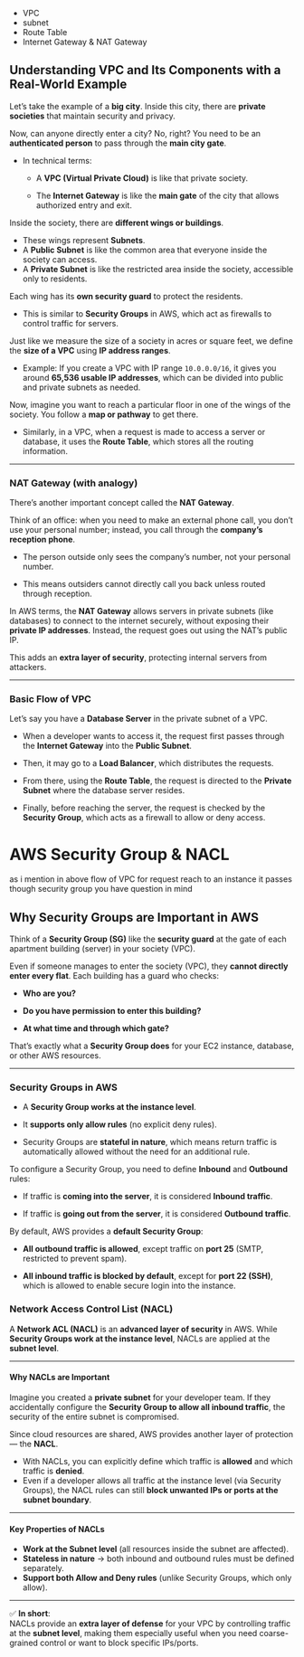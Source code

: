 
- VPC
- subnet
-  Route Table
- Internet Gateway & NAT Gateway

## Understanding VPC and Its Components with a Real-World Example

Let’s take the example of a **big city**. Inside this city, there are **private societies** that maintain security and privacy.

Now, can anyone directly enter a city? No, right? You need to be an **authenticated person** to pass through the **main city gate**.

- In technical terms:    
    - A **VPC (Virtual Private Cloud)** is like that private society.        

    - The **Internet Gateway** is like the **main gate** of the city that allows authorized entry and exit.        

Inside the society, there are **different wings or buildings**.
- These wings represent **Subnets**.    
- A **Public Subnet** is like the common area that everyone inside the society can access.    
- A **Private Subnet** is like the restricted area inside the society, accessible only to residents.    

Each wing has its **own security guard** to protect the residents.
- This is similar to **Security Groups** in AWS, which act as firewalls to control traffic for servers.    

Just like we measure the size of a society in acres or square feet, we define the **size of a VPC** using **IP address ranges**.

- Example: If you create a VPC with IP range `10.0.0.0/16`, it gives you around **65,536 usable IP addresses**, which can be divided into public and private subnets as needed.    

Now, imagine you want to reach a particular floor in one of the wings of the society. You follow a **map or pathway** to get there.

- Similarly, in a VPC, when a request is made to access a server or database, it uses the **Route Table**, which stores all the routing information.    

---

### NAT Gateway (with analogy)

There’s another important concept called the **NAT Gateway**.

Think of an office: when you need to make an external phone call, you don’t use your personal number; instead, you call through the **company’s reception phone**.

- The person outside only sees the company’s number, not your personal number.
    
- This means outsiders cannot directly call you back unless routed through reception.
    
In AWS terms, the **NAT Gateway** allows servers in private subnets (like databases) to connect to the internet securely, without exposing their **private IP addresses**. Instead, the request goes out using the NAT’s public IP.

This adds an **extra layer of security**, protecting internal servers from attackers.

---

### Basic Flow of VPC

Let’s say you have a **Database Server** in the private subnet of a VPC.

- When a developer wants to access it, the request first passes through the **Internet Gateway** into the **Public Subnet**.
    
- Then, it may go to a **Load Balancer**, which distributes the requests.
    
- From there, using the **Route Table**, the request is directed to the **Private Subnet** where the database server resides.
    
- Finally, before reaching the server, the request is checked by the **Security Group**, which acts as a firewall to allow or deny access.


# AWS Security Group & NACL

as i mention in above flow of VPC for  request reach to an instance it passes though security group 
you have question in mind 
## Why Security Groups are Important in AWS

Think of a **Security Group (SG)** like the **security guard** at the gate of each apartment building (server) in your society (VPC).

Even if someone manages to enter the society (VPC), they **cannot directly enter every flat**. Each building has a guard who checks:

- **Who are you?**
    
- **Do you have permission to enter this building?**
    
- **At what time and through which gate?**
    

That’s exactly what a **Security Group does** for your EC2 instance, database, or other AWS resources.

---

### Security Groups in AWS

- A **Security Group works at the instance level**.
    
- It **supports only allow rules** (no explicit deny rules).
    
- Security Groups are **stateful in nature**, which means return traffic is automatically allowed without the need for an additional rule.
    

To configure a Security Group, you need to define **Inbound** and **Outbound** rules:

- If traffic is **coming into the server**, it is considered **Inbound traffic**.
    
- If traffic is **going out from the server**, it is considered **Outbound traffic**.
    

By default, AWS provides a **default Security Group**:

- **All outbound traffic is allowed**, except traffic on **port 25** (SMTP, restricted to prevent spam).
    
- **All inbound traffic is blocked by default**, except for **port 22 (SSH)**, which is allowed to enable secure login into the instance.



### Network Access Control List (NACL)

A **Network ACL (NACL)** is an **advanced layer of security** in AWS. While **Security Groups work at the instance level**, NACLs are applied at the **subnet level**.

---

#### Why NACLs are Important

Imagine you created a **private subnet** for your developer team. If they accidentally configure the **Security Group to allow all inbound traffic**, the security of the entire subnet is compromised.

Since cloud resources are shared, AWS provides another layer of protection — the **NACL**.

- With NACLs, you can explicitly define which traffic is **allowed** and which traffic is **denied**.    
- Even if a developer allows all traffic at the instance level (via Security Groups), the NACL rules can still **block unwanted IPs or ports at the subnet boundary**.    

---

#### Key Properties of NACLs

- **Work at the Subnet level** (all resources inside the subnet are affected).    
- **Stateless in nature** → both inbound and outbound rules must be defined separately.    
- **Support both Allow and Deny rules** (unlike Security Groups, which only allow).    

---

✅ **In short**:  
NACLs provide an **extra layer of defense** for your VPC by controlling traffic at the **subnet level**, making them especially useful when you need coarse-grained control or want to block specific IPs/ports.

